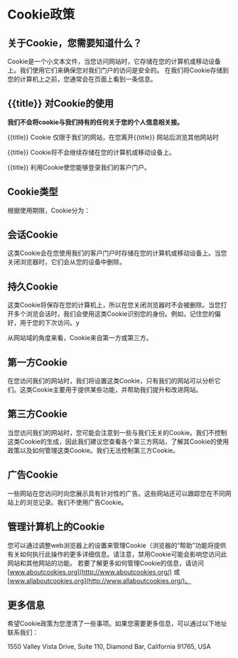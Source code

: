 # Cookie政策


## 关于Cookie，您需要知道什么？

Cookie是一个小文本文件，当您访问网站时，它存储在您的计算机或移动设备上。我们使用它们来确保您对我们门户的访问是安全的。
在我们将Cookie存储到您的计算机上之前，您通常会在页面上看到一条信息。


## {{title}} 对Cookie的使用

**我们不会将cookie与我们持有的任何关于您的个人信息相关接。**

{{title}} Cookie 仅限于我们的网站，在您离开{{title}} 网站后浏览其他网站时

{{title}} Cookie将不会继续存储在您的计算机或移动设备上。

{{title}} 利用Cookie使您能够登录我们的客户门户。


## Cookie类型

根据使用期限，Cookie分为：


## 会话Cookie

这类Cookie会在您使用我们的客户门户时存储在您的计算机或移动设备上。当您关闭浏览器时，它们会从您的设备中删除。

## 持久Cookie

这类Cookie将保存在您的计算机上，所以在您关闭浏览器时不会被删除。当您打开多个浏览会话时，我们会使用这类Cookie识别您的身份。例如，记住您的偏好，用于您的下次访问。y

从网站域的角度来看，Cookie来自第一方或第三方。

## 第一方Cookie

在您访问我们的网站时，我们将设置这类Cookie，只有我们的网站可以分析它们。这类Cookie主要用于提供某些功能，并帮助我们提升和改进网站。

## 第三方Cookie

当您访问我们的网站时，您可能会注意到一些与我们无关的Cookie。我们不控制这类Cookie的生成，因此我们建议您查看各个第三方网站，了解其Cookie的使用政策以及如何管理这类Cookie。我们无法控制第三方Cookie。

## 广告Cookie

一些网站在您访问时向您展示具有针对性的广告。这些网站还可以跟踪您在不同网站上的浏览记录。我们不使用广告Cookie。

## 管理计算机上的Cookie

您可以通过调整web浏览器上的设置来管理Cookie（浏览器的“帮助”功能将提供有关如何执行此操作的更多详细信息。请注意，禁用Cookie可能会影响您访问此网站和其他网站的功能。
若要了解更多如何管理Cookie的信息，请访问 [www.aboutcookies.org](http://www.aboutcookies.org/) 或 [www.allaboutcookies.org](http://www.allaboutcookies.org/)。



## 更多信息

希望Cookie政策为您澄清了一些事项。如果您需要更多信息，可以通过以下地址联系我们： 

1550 Valley Vista Drive, Suite 110, Diamond Bar, California 91765, USA
